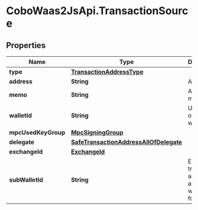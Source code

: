 # CoboWaas2JsApi.TransactionSource

## Properties

Name | Type | Description | Notes
------------ | ------------- | ------------- | -------------
**type** | [**TransactionAddressType**](TransactionAddressType.md) |  | 
**address** | **String** | Address | [optional] 
**memo** | **String** | Address memo | [optional] 
**walletId** | **String** | Unique id of the wallet. | 
**mpcUsedKeyGroup** | [**MpcSigningGroup**](MpcSigningGroup.md) |  | [optional] 
**delegate** | [**SafeTransactionAddressAllOfDelegate**](SafeTransactionAddressAllOfDelegate.md) |  | 
**exchangeId** | [**ExchangeId**](ExchangeId.md) |  | 
**subWalletId** | **String** | Exchange trading account or any sub wallet info for transfer. | [optional] 


